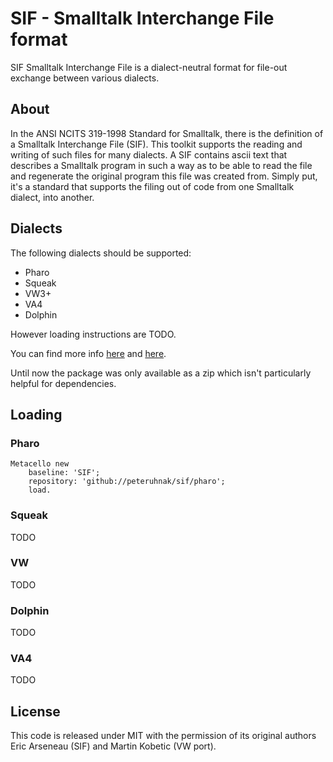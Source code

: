 # SIF - Smalltalk Interchange File format

SIF Smalltalk Interchange File is a dialect-neutral format for file-out exchange between various dialects.

## About

In the ANSI NCITS 319-1998 Standard for Smalltalk, there is the definition of a Smalltalk Interchange File (SIF). This toolkit supports the reading and writing of such files for many dialects. A SIF contains ascii text that describes a Smalltalk program in such a way as to be able to read the file and regenerate the original program this file was created from. Simply put, it's a standard that supports the filing out of code from one Smalltalk dialect, into another.


## Dialects

The following dialects should be supported:

* Pharo
* Squeak
* VW3+
* VA4
* Dolphin

However loading instructions are TODO.

You can find more info [here](http://www.samadhiweb.com/blog/2016.01.06.sif.html) and [here](http://www.pocketsmalltalk.com/sif/).

Until now the package was only available as a zip which isn't particularly helpful for dependencies.

## Loading

### Pharo

```st
Metacello new
	baseline: 'SIF';
	repository: 'github://peteruhnak/sif/pharo';
	load.
```

### Squeak

TODO

### VW

TODO

### Dolphin

TODO

### VA4

TODO

## License

This code is released under MIT with the permission of its original authors Eric Arseneau (SIF) and Martin Kobetic (VW port).
